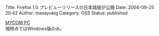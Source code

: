 Title: Firefox 1.0 プレビューリリースの日本語版が公開
Date: 2004-09-25 20:42
Author: masayukig
Category: OSS
Status: published

[MYCOM PC](http://pcweb.mycom.co.jp/news/2004/09/22/014.html)  
現時点ではWindows版のみ。
